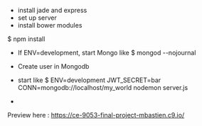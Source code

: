 - install jade and express
- set up server
- install bower modules

$ npm install

- If ENV=development, start Mongo like $ mongod --nojournal
- Create user in Mongodb 

- start like $ ENV=development JWT_SECRET=bar CONN=mongodb://localhost/my_world nodemon server.js
- 
Preview here : https://ce-9053-final-project-mbastien.c9.io/